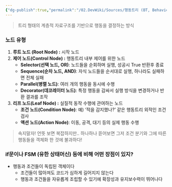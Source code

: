 ```yaml
---
{"dg-publish":true,"permalink":"/02.DevWiki/Sources/행동트리 (BT, Behaviour Tree)/","noteIcon":"","created":"2025-05-23T01:18:11.000+09:00","updated":"2025-07-19T22:58:36.000+09:00"}
---
```


> 트리 형태의 계층적 자료구조를 기반으로 행동을 결정하는 방식

### 노드 유형

1. **루트 노드 (Root Node) :** 시작 노드
2. **제어 노드(Control Node) :** 행동트리 내부 제어를 위한 노드
    - **Selector(선택 노드, OR)**: 노드들을 순회하며 실행, 성공시 True 반환후 종료
    - **Sequence(순차 노드, AND)**: 자식 노드들을 순서대로 실행, 하나라도 실패하면 전체 실패
    - **Parallel(병렬 노드)**: 여러 개의 행동을 동시에 수행
    - **Decorator(데코레이터 노드)**: 특정 행동을 감싸서 실행 방식을 변경하거나 반환 결과를 조작
3. **리프 노드(Leaf Node) :** 실질적 동작 수행에 관여하는 노드
    - **조건 노드(Condition Node)**: 예) ‘적을 감지했나?’ 같은 행동트리 외적인 조건 검사
    - **액션 노드(Action Node)**: 이동, 공격, 대기 등의 실제 행동 수행


> 속지말자! 언뜻 보면 복잡하지만.. 하나하나 뜯어보면 그저 조건 분기와 그에 따른 행동들을 객체화 한 것에 불과하다!

### if문이나 FSM (유한 상태머신) 등에 비해 어떤 장점이 있지?

- 행동과 조건들이 독립된 객체이다
    - 조건들이 많아져도 코드가 심하게 길어지지 않는다
    - 행동과 조건들을 자유롭게 조립할 수 있기에 확장성과 유지보수력이 뛰어나다